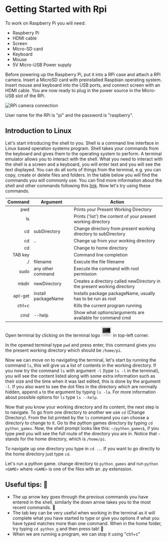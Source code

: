 # Getting Started with Rpi
To work on Raspberry Pi you will need:
* Raspberry Pi
* HDMI cable
* Screen
* Micro-SD card
* Keyboard
* Mouse
* 5V Micro-USB Power supply

Before powering up the Raspberry Pi, put it into a RPi case and attach a RPi camera. Insert a MicroSD card with preinstalled Raspbian operating system. Insert mouse and keyboard into the USB ports, and connect screen with an HDMI cable. You are now ready to plug in the power source in the Micro-USB slot of the RPi.

![RPi camera connection](/home/vladimir/Downloads/connect-camera.jpg)

User name for the RPi is "pi" and the password is "raspberry".

## Introduction to Linux
Let's start introducing the shell to you. Shell is a command line interface in Linux based operation systems program. Shell takes your commands from the keyboard and gives them to the operating system to perform.  A terminal emulator allows you to interact with the shell. What you need to interact with the shell is a screen and a keyboard, you will enter text and you will see the text displayed. You can do all sorts of things from the terminal, e.g. you can copy, create or delete files and folders. In the table below you will find the commands you will commonly use. You can find more information about the shell and other commands following this  [link](http://linuxcommand.org/learning_the_shell.php). Now let's try using these commands.


<!-- Table with commands -->
| Command | Argument| Action|
|--:|--|--|
| pwd| | Prints your Present Working Directory|
| ls| | Prints ('list') the content of your present working directory|
| cd| subDirectory|Change directory from present working directory to subDirectory|
| cd|..|Change up from your working directory|
| cd||Change to home directory|
| TAB key||Command line completion|
| ./| filename| Execute the file filename|
| sudo|any other command|Execute the command with root permission|
| mkdir|newDirectory|Creates a directory called newDirectory in the present working directory|
| apt-get|install packageName|Installs package packageName, usually has to be run as root|
| ctrl+c||Kills the current program running|
| cmd | --help | Show what options/arguments are available for command cmd|

Open terminal by clicking on the terminal logo ![](figures/terminal_logo.png) in top-left corner.

In the opened terminal type `pwd` and press enter, this command gives you the present working directory which should be `/home/pi`.

Now we can move on to navigating the terminal, let's start by running the command `ls`, this will give us a list of contents in the working directory. If you now try the command `ls` with argument `-l` (type `ls -l` in the terminal), you will see the content listed along with some extra information such as their size and the time when it was last edited, this is done by the argument `-l`. If you also want to see the dot files in the directory which are normally hidden, append `a` to the argument by typing `ls -la`. For more information about possible options for `ls` type `ls --help`.

Now that you know your working directory and its content, the next step is to navigate. To go from one directory to another we use `cd` (Change Directory). From the list printed by the `ls` command you can choose a directory to change to it. Go to the python games directory by typing `cd python_games`. Now, the shell prompt looks like this: `~/python_games$`, if you type pwd you will see the full route of the directory you are in. Notice that `~` stands for the home directory, which is `/home/pi`.

To navigate up one directory you type in `cd ..`. If you want to go directly to the home directory just type `cd`.

Let's run a python game. change directory to `python_games` and run `python <GAME>` where `<GAME>` is one of the files with an .py extenssion.

<!-- TODO: Check if needed
The sudo command is used to run commands that need root privileges to run, we need to use this when we run programs that use the GPIOs. -->

<!-- The apt-get command is used to install packages from online sources, the packages we will be using in these workshops should already be installed but if any new are needed this is the command used. This is also used for updating, you can type in sudo apt-get update to update the system and the packages. -->

## Useful tips: 
* The up arrow key goes through the previous commands you have entered in the shell, similarly the down arrow takes you to the most recent commands. 
* The tab key can be very useful when working in the terminal as it will complete what you have started to type or give you options if what you have typed matches more than one command. When in the home folder, try typing `cd python_g` and then press tab! 
*  When we are running a program, we can stop it using "ctrl+c"
